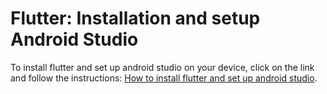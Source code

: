 # Flutter: Installation and setup Android Studio

To install flutter and set up android studio on your device, click on the link and follow the instructions: [How to install flutter and set up android studio](https://youtu.be/GsB0Tx4iqgg).